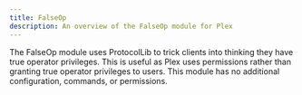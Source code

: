 ```yaml
---
title: FalseOp
description: An overview of the FalseOp module for Plex
---
```


The FalseOp module uses ProtocolLib to trick clients into thinking they have true operator privileges. This is useful as
Plex uses permissions rather than granting true operator privileges to users. This module has no additional
configuration, commands, or permissions.